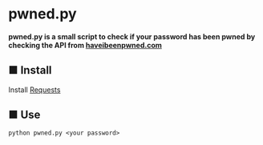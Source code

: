# pwned.py
#### pwned.py is a small script to check if your password has been pwned by checking the API from [haveibeenpwned.com](https://haveibeenpwned.com/API/v2)
## ■ Install
Install [Requests](http://docs.python-requests.org/en/v2.7.0/user/install/)
## ■ Use
```
python pwned.py <your password>
```